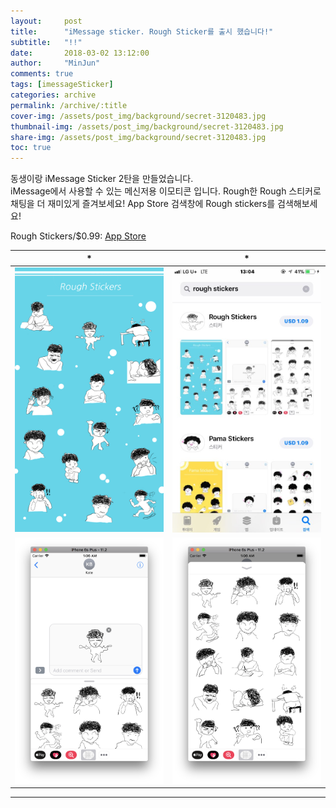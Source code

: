 ```yaml
---
layout:     post
title:      "iMessage sticker. Rough Sticker를 출시 했습니다!"
subtitle:   "!!"
date:       2018-03-02 13:12:00
author:     "MinJun"
comments: true 
tags: [imessageSticker]
categories: archive
permalink: /archive/:title
cover-img: /assets/post_img/background/secret-3120483.jpg
thumbnail-img: /assets/post_img/background/secret-3120483.jpg
share-img: /assets/post_img/background/secret-3120483.jpg
toc: true
---
```


동생이랑 iMessage Sticker 2탄을 만들었습니다. <br>
iMessage에서 사용할 수 있는 메신저용 이모티콘 입니다. Rough한 Rough 스티커로 채팅을 더 재미있게 즐겨보세요! App Store 검색창에 Rough stickers를 검색해보세요!<br>

Rough Stickers/$0.99: [App Store](https://itunes.apple.com/us/app/rough-stickers/id1353848345?l=ko&ls=1&mt=8) <br>

| * | * | 
| :--: | :--: |
| ![screen](/assets/post_img/posts/RoughSticker.png) | ![screen](/assets/post_img/posts/rought_Stickers.jpeg) | 
| ![screen](/assets/post_img/posts/RoughSticker-1.png) | ![screen](/assets/post_img/posts/RoughSticker-2.png) | 

---





